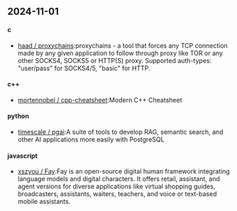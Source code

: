 ## 2024-11-01
#### c
* [haad / proxychains](https://github.com/haad/proxychains):proxychains - a tool that forces any TCP connection made by any given application to follow through proxy like TOR or any other SOCKS4, SOCKS5 or HTTP(S) proxy. Supported auth-types: "user/pass" for SOCKS4/5, "basic" for HTTP.
#### c++
* [mortennobel / cpp-cheatsheet](https://github.com/mortennobel/cpp-cheatsheet):Modern C++ Cheatsheet
#### python
* [timescale / pgai](https://github.com/timescale/pgai):A suite of tools to develop RAG, semantic search, and other AI applications more easily with PostgreSQL
#### javascript
* [xszyou / Fay](https://github.com/xszyou/Fay):Fay is an open-source digital human framework integrating language models and digital characters. It offers retail, assistant, and agent versions for diverse applications like virtual shopping guides, broadcasters, assistants, waiters, teachers, and voice or text-based mobile assistants.
